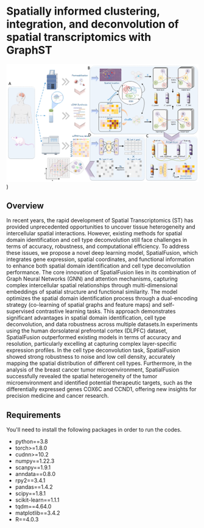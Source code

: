 # Spatially informed clustering, integration, and deconvolution of spatial transcriptomics with GraphST


![](https://github.com/w2260584531/SpatialFusion-main/blob/main/model.png))

## Overview
In recent years, the rapid development of Spatial Transcriptomics (ST) has provided unprecedented opportunities to uncover tissue heterogeneity and intercellular spatial interactions. However, existing methods for spatial domain identification and cell type deconvolution still face challenges in terms of accuracy, robustness, and computational efficiency. To address these issues, we propose a novel deep learning model, SpatialFusion, which integrates gene expression, spatial coordinates, and functional information to enhance both spatial domain identification and cell type deconvolution performance. The core innovation of SpatialFusion lies in its combination of Graph Neural Networks (GNN) and attention mechanisms, capturing complex intercellular spatial relationships through multi-dimensional embeddings of spatial structure and functional similarity. The model optimizes the spatial domain identification process through a dual-encoding strategy (co-learning of spatial graphs and feature maps) and self-supervised contrastive learning tasks. This approach demonstrates significant advantages in spatial domain identification, cell type deconvolution, and data robustness across multiple datasets.In experiments using the human dorsolateral prefrontal cortex (DLPFC) dataset, SpatialFusion outperformed existing models in terms of accuracy and resolution, particularly excelling at capturing complex layer-specific expression profiles. In the cell type deconvolution task, SpatialFusion showed strong robustness to noise and low cell density, accurately mapping the spatial distribution of different cell types. Furthermore, in the analysis of the breast cancer tumor microenvironment, SpatialFusion successfully revealed the spatial heterogeneity of the tumor microenvironment and identified potential therapeutic targets, such as the differentially expressed genes COX6C and CCND1, offering new insights for precision medicine and cancer research.

## Requirements
You'll need to install the following packages in order to run the codes.
* python==3.8
* torch>=1.8.0
* cudnn>=10.2
* numpy==1.22.3
* scanpy==1.9.1
* anndata==0.8.0
* rpy2==3.4.1
* pandas==1.4.2
* scipy==1.8.1
* scikit-learn==1.1.1
* tqdm==4.64.0
* matplotlib==3.4.2
* R==4.0.3


